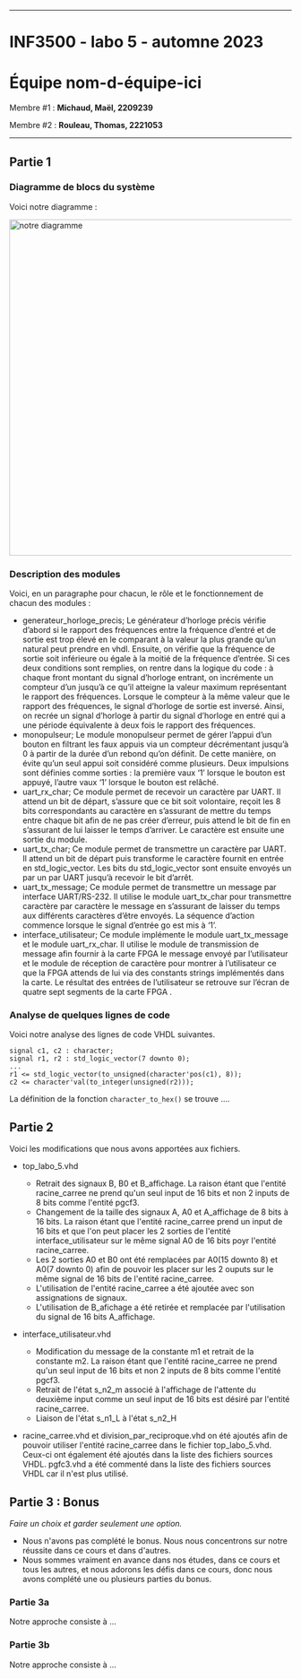 
------------------------------------------------------------------------

# INF3500 - labo 5 - automne 2023
# Équipe **nom-d-équipe-ici**

Membre #1 : **Michaud, Maël, 2209239**

Membre #2 : **Rouleau, Thomas, 2221053**

------------------------------------------------------------------------

## Partie 1

### Diagramme de blocs du système

Voici notre diagramme :

<img src="figures/diagramme.png" alt="notre diagramme" width="600">

### Description des modules

Voici, en un paragraphe pour chacun, le rôle et le fonctionnement de chacun des modules :
- generateur_horloge_precis;
Le générateur d’horloge précis vérifie d’abord si le rapport des fréquences entre la fréquence d’entré et de sortie est trop élevé en le comparant à la valeur la plus grande qu’un natural peut prendre en vhdl. Ensuite, on vérifie que la fréquence de sortie soit inférieure ou égale à la moitié de la fréquence d’entrée. Si ces deux conditions sont remplies, on rentre dans la logique du code : à chaque front montant du signal d’horloge entrant, on incrémente un compteur d’un jusqu’à ce qu’il atteigne la valeur maximum représentant le rapport des fréquences. Lorsque le compteur à la même valeur que le rapport des fréquences, le signal d’horloge de sortie est inversé. Ainsi, on recrée un signal d’horloge à partir du signal d’horloge en entré qui a une période équivalente à deux fois le rapport des fréquences.
- monopulseur;
Le module monopulseur permet de gérer l’appui d’un bouton en filtrant les faux appuis via un compteur décrémentant jusqu’à 0 à partir de la durée d’un rebond qu’on définit. De cette manière, on évite qu’un seul appui soit considéré comme plusieurs. Deux impulsions sont définies comme sorties : la première vaux ‘1’ lorsque le bouton est appuyé, l’autre vaux ‘1’ lorsque le bouton est relâché.
- uart_rx_char;
Ce module permet de recevoir un caractère par UART. Il attend un bit de départ, s’assure que ce bit soit volontaire, reçoit les 8 bits correspondants au caractère en s’assurant de mettre du temps entre chaque bit afin de ne pas créer d’erreur, puis attend le bit de fin en s’assurant de lui laisser le temps d’arriver. Le caractère est ensuite une sortie du module.
- uart_tx_char;
Ce module permet de transmettre un caractère par UART. Il attend un bit de départ puis transforme le caractère fournit en entrée en std_logic_vector. Les bits du std_logic_vector sont ensuite envoyés un par un par UART jusqu’à recevoir le bit d’arrêt.
- uart_tx_message;
Ce module permet de transmettre un message par interface UART/RS-232. Il utilise le module uart_tx_char pour transmettre caractère par caractère le message en s’assurant de laisser du temps aux différents caractères d’être envoyés. La séquence d’action commence lorsque le signal d’entrée go est mis à ‘1’.
- interface_utilisateur;
Ce module implémente le module uart_tx_message et le module uart_rx_char. Il utilise le module de transmission de message afin fournir à la carte FPGA le message envoyé par l’utilisateur et le module de réception de caractère pour montrer à l’utilisateur ce que la FPGA attends de lui via des constants strings implémentés dans la carte. Le résultat des entrées de l’utilisateur se retrouve sur l’écran de quatre sept segments de la carte FPGA .

### Analyse de quelques lignes de code

Voici notre analyse des lignes de code VHDL suivantes.

```
signal c1, c2 : character;
signal r1, r2 : std_logic_vector(7 downto 0);
...
r1 <= std_logic_vector(to_unsigned(character'pos(c1), 8));
c2 <= character'val(to_integer(unsigned(r2)));
```

La définition de la fonction `character_to_hex()` se trouve  ....


## Partie 2

Voici les modifications que nous avons apportées aux fichiers.

- top_labo_5.vhd
    - Retrait des signaux B, B0 et B_affichage. La raison étant que l'entité racine_carree ne prend qu'un seul input de 16 bits et non 2 inputs de 8 bits comme l'entité pgcf3.
    - Changement de la taille des signaux A, A0 et A_affichage de 8 bits à 16 bits. La raison étant que l'entité racine_carree prend un input de 16 bits et que l'on peut placer les 2 sorties de l'entité interface_utilisateur sur le même signal A0 de 16 bits poyr l'entité racine_carree.
    - Les 2 sorties A0 et B0 ont été remplacées par A0(15 downto 8) et A0(7 downto 0) afin de pouvoir les placer sur les 2 ouputs sur le même signal de 16 bits de l'entité racine_carree.
    - L'utilisation de l'entité racine_carree a été ajoutée avec son assignations de signaux.
    - L'utilisation de B_afichage a été retirée et remplacée par l'utilisation du signal de 16 bits A_affichage.

- interface_utilisateur.vhd
    - Modification du message de la constante m1 et retrait de la constante m2. La raison étant que l'entité racine_carree ne prend qu'un seul input de 16 bits et non 2 inputs de 8 bits comme l'entité pgcf3.
    - Retrait de l'état s_n2_m associé à l'affichage de l'attente du deuxième input comme un seul input de 16 bits est désiré par l'entité racine_carree.
    - Liaison de l'état s_n1_L à l'état s_n2_H

- racine_carree.vhd et division_par_reciproque.vhd on été ajoutés afin de pouvoir utiliser l'entité racine_carree dans le fichier top_labo_5.vhd. Ceux-ci ont également été ajoutés dans la liste des fichiers sources VHDL. pgfc3.vhd a été commenté dans la liste des fichiers sources VHDL car il n'est plus utilisé.


## Partie 3 : Bonus

*Faire un choix et garder seulement une option.*
- Nous n'avons pas complété le bonus. Nous nous concentrons sur notre réussite dans ce cours et dans d'autres.
- Nous sommes vraiment en avance dans nos études, dans ce cours et tous les autres, et nous adorons les défis dans ce cours, donc nous avons complété une ou plusieurs parties du bonus.

### Partie 3a

Notre approche consiste à ...

### Partie 3b

Notre approche consiste à ...

